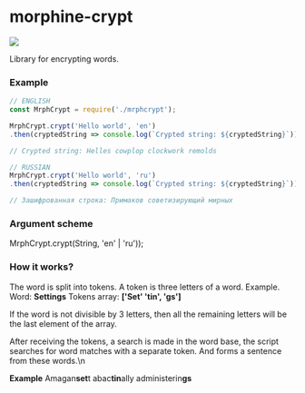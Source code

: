 # morphine-crypt

![](https://i.ibb.co/84sP7kQ/ss.png)

Library for encrypting words.

### Example

```javascript
// ENGLISH 
const MrphCrypt = require('./mrphcrypt');

MrphCrypt.crypt('Hello world', 'en')
.then(cryptedString => console.log(`Crypted string: ${cryptedString}`));

// Crypted string: Helles cowplop clockwork remolds

// RUSSIAN
MrphCrypt.crypt('Hello world', 'ru')
.then(cryptedString => console.log(`Crypted string: ${cryptedString}`));

// Зашифрованная строка: Примаков советизирующий мирных

```
### Argument scheme
MrphCrypt.crypt(String, 'en' | 'ru'));

### How it works?

The word is split into tokens. A token is three letters of a word.
Example.
Word: **Settings**
Tokens array: **['Set' 'tin', 'gs']**

If the word is not divisible by 3 letters, then all the remaining letters will be the last element of the array.

After receiving the tokens, a search is made in the word base, the script searches for word matches with a separate token.
And forms a sentence from these words.\n

**Example**
Amagan**set**t abac**tin**ally administerin**gs**

